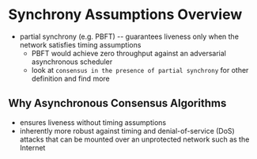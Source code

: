 # Synchrony Assumptions Overview

* partial synchrony (e.g. PBFT) -- guarantees liveness only when the network satisfies timing assumptions
    * PBFT would achieve zero throughput against an adversarial asynchronous scheduler 
    * look at `consensus in the presence of partial synchrony` for other definition and find more


## Why Asynchronous Consensus Algorithms

* ensures liveness without timing assumptions
* inherently more robust against timing and denial-of-service (DoS) attacks that can be mounted over an unprotected network such as the Internet


